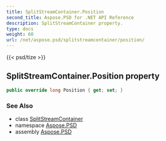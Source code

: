 ```yaml
---
title: SplitStreamContainer.Position
second_title: Aspose.PSD for .NET API Reference
description: SplitStreamContainer property. 
type: docs
weight: 60
url: /net/aspose.psd/splitstreamcontainer/position/
---
```

{{< psd/tize >}}
## SplitStreamContainer.Position property

```csharp
public override long Position { get; set; }
```

### See Also

* class [SplitStreamContainer](../)
* namespace [Aspose.PSD](../../splitstreamcontainer/)
* assembly [Aspose.PSD](../../../)


